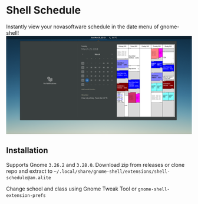 # Shell Schedule

Instantly view your novasoftware schedule in the date menu of gnome-shell!
![screenshot](https://raw.githubusercontent.com/LukaJankovic/shell-schedule/master/images/screenshot.png)

## Installation
Supports Gnome `3.26.2` and `3.28.0`. Download zip from releases or clone repo and extract to `~/.local/share/gnome-shell/extensions/shell-schedule@am.alite`

Change school and class using Gnome Tweak Tool or `gnome-shell-extension-prefs`

